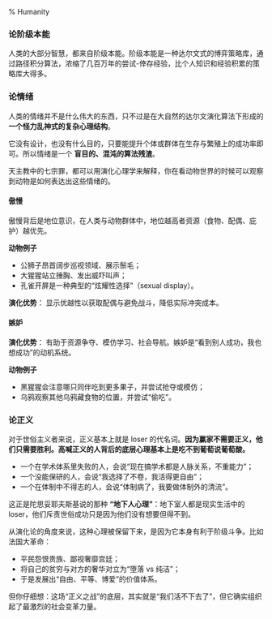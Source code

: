 % Humanity

### 论阶级本能

人类的大部分智慧，都来自阶级本能。阶级本能是一种达尔文式的博弈策略库，通过路径积分算法，浓缩了几百万年的尝试-倖存经验，比个人知识和经验积累的策略库大得多。

### 论情绪

人类的情绪并不是什么伟大的东西，只不过是在大自然的达尔文演化算法下形成的 __一个怪力乱神式的复杂心理结构__。

它没有设计，也没有什么目的，只要能提升个体或群体在生存与繁殖上的成功率即可。所以情绪是一个 __盲目的、混沌的算法残渣__。

天主教中的七宗罪，都可以用演化心理学来解释，你在看动物世界的时候可以观察到动物是如何表达出这些情绪的。

#### 傲慢

傲慢背后是地位意识，在人类与动物群体中，地位越高者资源（食物、配偶、庇护）越优先。

__动物例子__

- 公狮子昂首阔步巡视领域、展示鬃毛；
- 大猩猩站立捶胸、发出威吓叫声；
- 孔雀开屏是一种典型的“炫耀性选择”（sexual display）。

__演化优势__： 显示优越性以获取配偶与避免战斗，降低实际冲突成本。

#### 嫉妒

__演化优势__： 有助于资源争夺、模仿学习、社会导航。嫉妒是“看到别人成功，我也想成功”的动机系统。

__动物例子__

- 黑猩猩会注意哪只同伴吃到更多果子，并尝试抢夺或模仿；
- 乌鸦观察其他乌鸦藏食物的位置，并尝试“偷吃”。

### 论正义

对于世俗主义者来说，正义基本上就是 loser 的代名词。__因为赢家不需要正义，他们只需要胜利。高喊正义的人背后的底层心理基本上是吃不到葡萄说葡萄酸。__

- 一个在学术体系里失败的人，会说“现在搞学术都是人脉关系，不重能力”；
- 一个没能保研的人，会说“我选择了不卷，我活得更自由”；
- 一个在体制中不得志的人，会说“体制病了，我要做体制外的清流”。

这正是陀思妥耶夫斯基说的那种 **“地下人心理”**：地下室人都是现实生活中的 loser，他们斥责世俗成功只是因为他们没有想要但得不到。

从演化论的角度来说，这种心理被保留下来，是因为它本身有利于阶级斗争。比如法国大革命：

- 平民怨恨贵族、鄙视奢靡宫廷；
- 将自己的贫穷与对方的奢华对立为“堕落 vs 纯洁”；
- 于是发展出“自由、平等、博爱”的价值体系。

但你仔细想：这场“正义之战”的底层，其实就是“我们活不下去了”，但它确实组织起了最激烈的社会变革力量。
